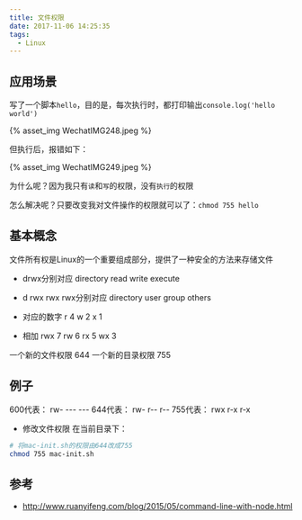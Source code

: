 ```yaml
---
title: 文件权限
date: 2017-11-06 14:25:35
tags:
  - Linux
---
```



## 应用场景
写了一个脚本`hello`，目的是，每次执行时，都打印输出`console.log('hello world')`
<div style="width: 500px">
  {% asset_img WechatIMG248.jpeg %}
</div>
<!-- more -->

但执行后，报错如下：
<div style="width: 350px">
  {% asset_img WechatIMG249.jpeg %}
</div>

为什么呢？因为我只有`读`和`写`的权限，没有`执行`的权限

怎么解决呢？只要改变我对文件操作的权限就可以了：`chmod 755 hello`


## 基本概念
文件所有权是Linux的一个重要组成部分，提供了一种安全的方法来存储文件

- drwx分别对应
directory
read
write
execute

- d rwx rwx rwx分别对应
directory user group others

- 对应的数字
r 4
w 2
x 1

- 相加
rwx 7
rw 6
rx 5
wx 3

一个新的文件权限 644
一个新的目录权限 755


## 例子
600代表： rw- --- ---
644代表： rw- r-- r--
755代表： rwx r-x r-x

- 修改文件权限
在当前目录下：
```bash
# 将mac-init.sh的权限由644改成755
chmod 755 mac-init.sh
```

## 参考
- http://www.ruanyifeng.com/blog/2015/05/command-line-with-node.html

